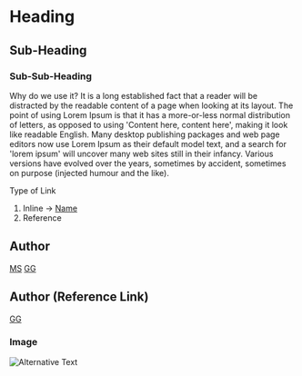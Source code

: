 # Heading

## Sub-Heading

### Sub-Sub-Heading


Why do we use it?
It is a long established fact that a reader will be distracted by the readable content of a page when looking at its layout. The point of using Lorem Ipsum is that it has a more-or-less normal distribution of letters, as opposed to using 'Content here, content here', making it look like readable English. Many desktop publishing packages and web page editors now use Lorem Ipsum as their default model text, and a search for 'lorem ipsum' will uncover many web sites still in their infancy. Various versions have evolved over the years, sometimes by accident, sometimes on purpose (injected humour and the like).

Type of Link
1. Inline         -> [Name](Link)
2. Reference


## Author
[MS](https://manandharsudip4.com.np/)
[GG][MSProf]


## Author (Reference Link)
[GG][MSProf]


[MSProf]: https://manandharsudip4.com.np/


### Image
![Alternative Text](https://manandharsudip4.com.np/public/uploads/cp/cp20211206041519am.png)
